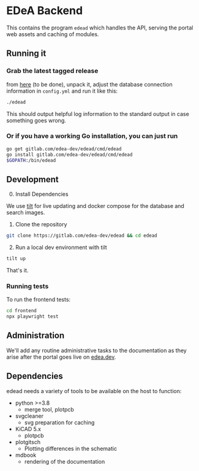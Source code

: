 # EDeA Backend

This contains the program `edead` which handles the API, serving the portal web assets and caching of modules.

## Running it

### Grab the latest tagged release

 from [here](-/tags) (to be done), unpack it, adjust the database connection information in `config.yml` and run it like this:

```sh
./edead
```

This should output helpful log information to the standard output in case something goes wrong.

### Or if you have a working Go installation, you can just run

```sh
go get gitlab.com/edea-dev/edead/cmd/edead
go install gitlab.com/edea-dev/edead/cmd/edead
$GOPATH:/bin/edead
```

## Development

0. Install Dependencies

We use [tilt](https://tilt.dev/) for live updating and docker compose for the database and search images.

1. Clone the repository

```sh
git clone https://gitlab.com/edea-dev/edead && cd edead
```

2. Run a local dev environment with tilt

```sh
tilt up
```

That's it.

### Running tests

To run the frontend tests:

```sh
cd frontend
npx playwright test
```

## Administration

We'll add any routine administrative tasks to the documentation as they arise after the portal goes live on [edea.dev](https://edea.dev).

## Dependencies

edead needs a variety of tools to be available on the host to function:

- python >=3.8
  - merge tool, plotpcb
- svgcleaner
  - svg preparation for caching
- KiCAD 5.x
  - plotpcb
- plotgitsch
  - Plotting differences in the schematic
- mdbook
  - rendering of the documentation

